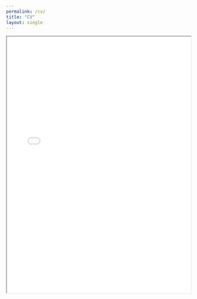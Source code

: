 ```yaml
---
permalink: /cv/
title: "CV"
layout: single
---
```

<div style="width: 100%; height:700">
<iframe src="/assets/CV/CV_Che_08_2023.pdf" width="100%" height="700">
This browser does not support PDFs. Please download the PDF to view it: <a href="/assets/CV/CV_Che_08_2023.pdf">Download PDF</a>
</iframe>
</div>
